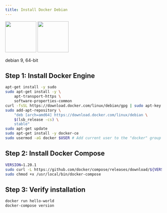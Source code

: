 ```yaml
---
title: Install Docker Debian
---
```


<img src="/images/docker.png" height="100">
<img src="/images/debian.png" height="100">

<span class="w3-tag w3-green">debian 9, 64-bit</span> 

## Step 1: Install Docker Engine

```sh
apt-get install -y sudo
sudo apt-get install -y \
    apt-transport-https \
    software-properties-common
curl -fsSL https://download.docker.com/linux/debian/gpg | sudo apt-key add -
sudo add-apt-repository \
    "deb [arch=amd64] https://download.docker.com/linux/debian \
    $(lsb_release -cs) \
    stable"
sudo apt-get update
sudo apt-get install -y docker-ce
sudo usermod -aG docker $USER # Add current user to the "docker" group
```

## Step 2: Install Docker Compose

```sh
VERSION=1.20.1
sudo curl -L https://github.com/docker/compose/releases/download/${VERSION}/docker-compose-`uname -s`-`uname -m` -o /usr/local/bin/docker-compose
sudo chmod +x /usr/local/bin/docker-compose
```

## Step 3: Verify installation

```sh
docker run hello-world
docker-compose version
```